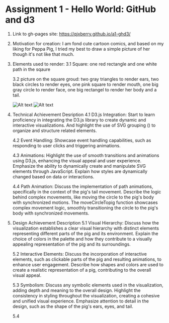 Assignment 1 - Hello World: GitHub and d3  
===
1. Link to gh-pages site: https://qjxberry.github.io/a1-ghd3/

2. Motivation for creation: I am fond cute cartoon comics, and based on my liking for Peppa Pig, I tried my best to draw a simple picture of her though it's not like that much.

3. Elements used to render:
   3.1  Square: one red rectangle and one white path in the sqaure

   3.2 picture on the square groud: 
        two gray triangles to render ears, 
        two black circles to render eyes, 
        one pink square to render mouth, 
        one big gray circle to render face, 
        one big rectangel to render her body and a tail.

    ![Alt text](image.png)
    ![Alt text](image-1.png)

4. Technical Achievement Desription
    4.1 D3.js Integration: Start to learn proficiency in integrating the D3.js library to create dynamic and interactive visualizations. And highlight the use of SVG grouping (<g>) to organize and structure related elements.

    4.2 Event Handling: Showcase event handling capabilities, such as responding to user clicks and triggering animations.

    4.3 Animations: Highlight the use of smooth transitions and animations using D3.js, enhancing the visual appeal and user experience. Emphasize the ability to dynamically create and manipulate SVG elements through JavaScript. Explain how styles are dynamically changed based on data or interactions.
   
    4.4 Path Animation: Discuss the implementation of path animations, specifically in the context of the pig's tail movement. Describe the logic behind complex movements, like moving the circle to the pig's body with synchronized motions. The moveCircleTopig function showcases complex movement logic, smoothly transitioning the circle to the pig's body with synchronized movements.


5. Design Achievement Description
    5.1 Visual Hierarchy: Discuss how the visualization establishes a clear visual hierarchy with distinct elements representing different parts of the pig and its environment. Explain the choice of colors in the palette and how they contribute to a visually appealing representation of the pig and its surroundings.

    5.2 Interactive Elements: Discuss the incorporation of interactive elements, such as clickable parts of the pig and resulting animations, to enhance user engagement. Describe how shapes and colors are used to create a realistic representation of a pig, contributing to the overall visual appeal.

    5.3 Symbolism: Discuss any symbolic elements used in the visualization, adding depth and meaning to the overall design. Highlight the consistency in styling throughout the visualization, creating a cohesive and unified visual experience. Emphasize attention to detail in the design, such as the shape of the pig's ears, eyes, and tail.

    5.4 




